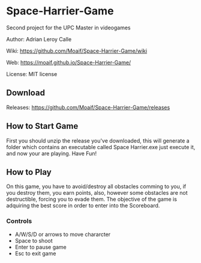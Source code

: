 # Space-Harrier-Game
Second project for the UPC Master in videogames

Author: Adrian Leroy Calle

Wiki: https://github.com/Moaif/Space-Harrier-Game/wiki

Web: https://moaif.github.io/Space-Harrier-Game/

License: MIT license

## Download

Releases: https://github.com/Moaif/Space-Harrier-Game/releases

## How to Start Game
First you should unzip the release you've downloaded, this will generate a folder which contains an executable called Space Harrier.exe just execute it, and now your are playing. Have Fun!

## How to Play
On this game, you have to avoid/destroy all obstacles comming to you, if you destroy them, you earn points, also, however some obstacles are not destructible, forcing you to evade them. The objective of the game is adquiring the best score in order to enter into the Scoreboard.

### Controls
- A/W/S/D or arrows to move chararcter
- Space to shoot
- Enter to pause game
- Esc to exit game
